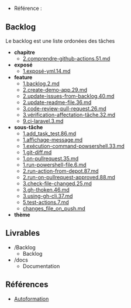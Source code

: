#  

- Référence :   

 

## Backlog 

Le backlog est une liste ordonées des tâches 

- **chapitre** 
  - [2.comprendre-github-actions.51.md](./Backlog/chapitre/2.comprendre-github-actions.51.md) 
- **exposé** 
  - [1.exposé-yml.14.md](./Backlog/exposé/1.exposé-yml.14.md) 
- **feature** 
  - [1.backlog.2.md](./Backlog/feature/1.backlog.2.md) 
  - [2.create-demo-app.29.md](./Backlog/feature/2.create-demo-app.29.md) 
  - [2.update-issues-from-backlog.40.md](./Backlog/feature/2.update-issues-from-backlog.40.md) 
  - [2.update-readme-file.36.md](./Backlog/feature/2.update-readme-file.36.md) 
  - [3.code-review-pull-request.26.md](./Backlog/feature/3.code-review-pull-request.26.md) 
  - [3.vérification-affectation-tâche.32.md](./Backlog/feature/3.vérification-affectation-tâche.32.md) 
  - [9.ci-laravel.3.md](./Backlog/feature/9.ci-laravel.3.md) 
- **sous-tâche** 
  - [1.add_task_test.86.md](./Backlog/sous-tâche/1.add_task_test.86.md) 
  - [1.affichage-message.md](./Backlog/sous-tâche/1.affichage-message.md) 
  - [1.exécution-command-powsershell.33.md](./Backlog/sous-tâche/1.exécution-command-powsershell.33.md) 
  - [1.git-diff.md](./Backlog/sous-tâche/1.git-diff.md) 
  - [1.on-pullrequest.35.md](./Backlog/sous-tâche/1.on-pullrequest.35.md) 
  - [1.run-powershell-file.6.md](./Backlog/sous-tâche/1.run-powershell-file.6.md) 
  - [2.run-action-from-depot.87.md](./Backlog/sous-tâche/2.run-action-from-depot.87.md) 
  - [2.run-on-pullrequest-approved.88.md](./Backlog/sous-tâche/2.run-on-pullrequest-approved.88.md) 
  - [3.check-file-changed.25.md](./Backlog/sous-tâche/3.check-file-changed.25.md) 
  - [3.gh-thoken.46.md](./Backlog/sous-tâche/3.gh-thoken.46.md) 
  - [3.using-gh-cli.37.md](./Backlog/sous-tâche/3.using-gh-cli.37.md) 
  - [5.test-actions.7.md](./Backlog/sous-tâche/5.test-actions.7.md) 
  - [changes_file_on_push.md](./Backlog/sous-tâche/changes_file_on_push.md) 
- **thème** 
## Livrables 

 

- /Backlog 
  - Backlog 
- /docs 
  - Documentation 
## Références 

 

- [Autoformation](#) 

